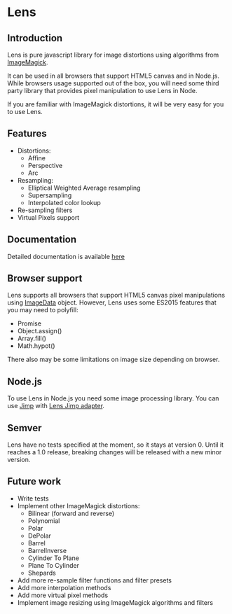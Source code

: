 # Lens

## Introduction

Lens is pure javascript library for image distortions using algorithms from [ImageMagick](https://imagemagick.org).

It can be used in all browsers that support HTML5 canvas and in Node.js. While browsers usage supported out of the box,
you will need some third party library that provides pixel manipulation to use Lens in Node.

If you are familiar with ImageMagick distortions, it will be very easy for you to use Lens.

## Features

* Distortions:
    * Affine
    * Perspective
    * Arc
* Resampling:
    * Elliptical Weighted Average resampling
    * Supersampling
    * Interpolated color lookup
* Re-sampling filters
* Virtual Pixels support

## Documentation

Detailed documentation is available [here](https://alxcube.github.io/lens/docs/index.html)

## Browser support

Lens supports all browsers that support HTML5 canvas pixel manipulations using [ImageData](https://developer.mozilla.org/en-US/docs/Web/API/ImageData)
object. However, Lens uses some ES2015 features that you may need to polyfill:
* Promise
* Object.assign()
* Array.fill()
* Math.hypot()

There also may be some limitations on image size depending on browser.

## Node.js

To use Lens in Node.js you need some image processing library.
You can use [Jimp](https://www.npmjs.com/package/jimp) with [Lens Jimp adapter](https://www.npmjs.com/package/@alxcube/lens-jimp).

## Semver

Lens have no tests specified at the moment, so it stays at version 0.
Until it reaches a 1.0 release, breaking changes will be released with a new minor version.

## Future work

* Write tests
* Implement other ImageMagick distortions:
    * Bilinear (forward and reverse)
    * Polynomial
    * Polar
    * DePolar
    * Barrel
    * BarrelInverse
    * Cylinder To Plane
    * Plane To Cylinder
    * Shepards
* Add more re-sample filter functions and filter presets
* Add more interpolation methods
* Add more virtual pixel methods
* Implement image resizing using ImageMagick algorithms and filters
    